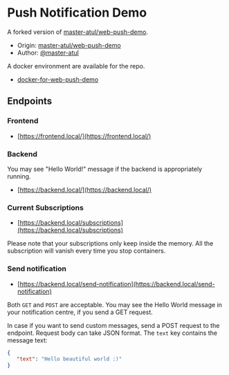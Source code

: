 # Push Notification Demo

A forked version of [master-atul/web-push-demo](https://github.com/master-atul/web-push-demo).

- Origin: [master-atul/web-push-demo](https://github.com/master-atul/web-push-demo)
- Author: [@master-atul](https://github.com/master-atul)

A docker environment are available for the repo.
- [docker-for-web-push-demo](https://github.com/tommyheavenly7/docker-for-web-push-demo)

## Endpoints

### Frontend

- [https://frontend.local/](https://frontend.local/)

### Backend

You may see "Hello World!" message if the backend is appropriately running.

- [https://backend.local/](https://backend.local/)

### Current Subscriptions

- [https://backend.local/subscriptions](https://backend.local/subscriptions)

Please note that your subscriptions only keep inside the memory. 
All the subscription will vanish every time you stop containers.

### Send notification

- [https://backend.local/send-notification](https://backend.local/send-notification)

Both `GET` and `POST` are acceptable. You may see the Hello World message
 in your notification centre, if you send a GET request.

In case if you want to send custom messages, send a POST request to the endpoint. 
 Request body can take JSON format. The `text` key contains the message text:
 
 ```json
{
	"text": "Hello beautiful world :)"
}
```
